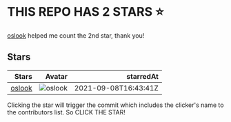 # THIS REPO HAS 2 STARS ⭐️

[oslook](https://github.com/oslook) helped me count the 2nd star, thank you!

## Stars

| Stars | Avatar | starredAt |
| -----: |-----: | -----: |
| [oslook](https://github.com/oslook) | ![oslook](https://avatars.githubusercontent.com/u/6346865?s=64&u=5875914334b380ad5aa06af10d5692c4046ee5ee&v=4) | 2021-09-08T16:43:41Z || [dearbot](https://github.com/dearbot) | ![dearbot](https://avatars.githubusercontent.com/u/86886568?s=64&u=1e7cf586cb2295817005e7eddc3cffb1b479084f&v=4) | 2021-09-08T16:26:28Z |## Want to contribute?

Clicking the star will trigger the commit which includes the clicker's name to the contributors list. So CLICK THE STAR!